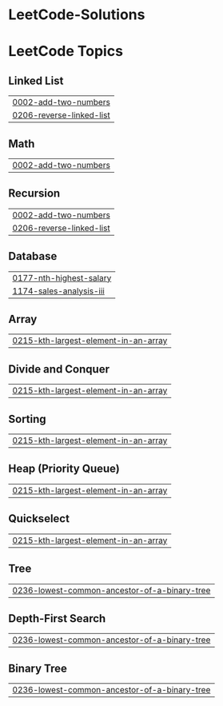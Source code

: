 # LeetCode-Solutions
<!---LeetCode Topics Start-->
# LeetCode Topics
## Linked List
|  |
| ------- |
| [0002-add-two-numbers](https://github.com/Vardhan1120/LeetCode-Solutions/tree/master/0002-add-two-numbers) |
| [0206-reverse-linked-list](https://github.com/Vardhan1120/LeetCode-Solutions/tree/master/0206-reverse-linked-list) |
## Math
|  |
| ------- |
| [0002-add-two-numbers](https://github.com/Vardhan1120/LeetCode-Solutions/tree/master/0002-add-two-numbers) |
## Recursion
|  |
| ------- |
| [0002-add-two-numbers](https://github.com/Vardhan1120/LeetCode-Solutions/tree/master/0002-add-two-numbers) |
| [0206-reverse-linked-list](https://github.com/Vardhan1120/LeetCode-Solutions/tree/master/0206-reverse-linked-list) |
## Database
|  |
| ------- |
| [0177-nth-highest-salary](https://github.com/Vardhan1120/LeetCode-Solutions/tree/master/0177-nth-highest-salary) |
| [1174-sales-analysis-iii](https://github.com/Vardhan1120/LeetCode-Solutions/tree/master/1174-sales-analysis-iii) |
## Array
|  |
| ------- |
| [0215-kth-largest-element-in-an-array](https://github.com/Vardhan1120/LeetCode-Solutions/tree/master/0215-kth-largest-element-in-an-array) |
## Divide and Conquer
|  |
| ------- |
| [0215-kth-largest-element-in-an-array](https://github.com/Vardhan1120/LeetCode-Solutions/tree/master/0215-kth-largest-element-in-an-array) |
## Sorting
|  |
| ------- |
| [0215-kth-largest-element-in-an-array](https://github.com/Vardhan1120/LeetCode-Solutions/tree/master/0215-kth-largest-element-in-an-array) |
## Heap (Priority Queue)
|  |
| ------- |
| [0215-kth-largest-element-in-an-array](https://github.com/Vardhan1120/LeetCode-Solutions/tree/master/0215-kth-largest-element-in-an-array) |
## Quickselect
|  |
| ------- |
| [0215-kth-largest-element-in-an-array](https://github.com/Vardhan1120/LeetCode-Solutions/tree/master/0215-kth-largest-element-in-an-array) |
## Tree
|  |
| ------- |
| [0236-lowest-common-ancestor-of-a-binary-tree](https://github.com/Vardhan1120/LeetCode-Solutions/tree/master/0236-lowest-common-ancestor-of-a-binary-tree) |
## Depth-First Search
|  |
| ------- |
| [0236-lowest-common-ancestor-of-a-binary-tree](https://github.com/Vardhan1120/LeetCode-Solutions/tree/master/0236-lowest-common-ancestor-of-a-binary-tree) |
## Binary Tree
|  |
| ------- |
| [0236-lowest-common-ancestor-of-a-binary-tree](https://github.com/Vardhan1120/LeetCode-Solutions/tree/master/0236-lowest-common-ancestor-of-a-binary-tree) |
<!---LeetCode Topics End-->